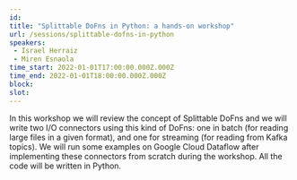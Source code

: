 ```yaml
---
id: 
title: "Splittable DoFns in Python: a hands-on workshop"
url: /sessions/splittable-dofns-in-python
speakers:
 - Israel Herraiz
 - Miren Esnaola
time_start: 2022-01-01T17:00:00.000Z.000Z
time_end: 2022-01-01T18:00:00.000Z.000Z
block: 
slot: 
---
```


In this workshop we will review the concept of Splittable DoFns and we will write two I/O connectors using this kind of DoFns: one in batch (for reading large files in a given format), and one for streaming (for reading from Kafka topics). We will run some examples on Google Cloud Dataflow after implementing these connectors from scratch during the workshop. All the code will be written in Python.